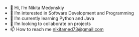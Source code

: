 - 👋 Hi, I’m Nikita Medynskiy
- 👀 I’m interested in Software Development and Programming
- 🌱 I’m currently learning Python and Java
- 💞️ I’m looking to collaborate on projects
- 📫 How to reach me nikitamed73@gmail.com
